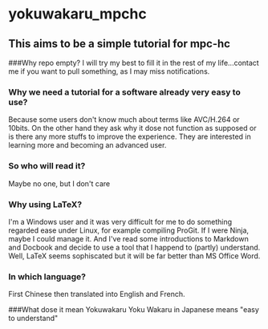 yokuwakaru_mpchc
================
This aims to be a simple tutorial for mpc-hc
--------------------------------------------

###Why repo empty?
I will try my best to fill it in the rest of my life...contact me if you want to pull something, as I may miss notifications.

### Why we need a tutorial for a software already very easy to use?
Because some users don't know much about terms like AVC/H.264 or 10bits. On the other hand they ask why it dose not function as supposed or is there any more stuffs to improve the experience.
They are interested in learning more and becoming an advanced user.

### So who will read it?
Maybe no one, but I don't care

### Why using LaTeX?
I'm a Windows user and it was very difficult for me to do something regarded ease under Linux, for example compiling ProGit. If I were Ninja, maybe I could manage it. And I've read some introductions to Markdown and Docbook and decide to use a tool that I happend to (partly) understand. Well, LaTeX seems sophiscated but it will be far better than MS Office Word.

### In which language?
First Chinese then translated into English and French.

###What dose it mean Yokuwakaru
Yoku Wakaru in Japanese means "easy to understand"